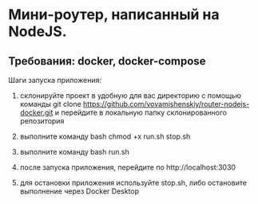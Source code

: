 # Мини-роутер, написанный на NodeJS. 

## Требования: docker, docker-compose

Шаги запуска приложения: 
1) склонируйте проект в удобную для вас директорию с помощью команды git clone https://github.com/vovamishenskiy/router-nodejs-docker.git и перейдите в локальную папку склонированного репозитория

2) выполните команду bash chmod +x run.sh stop.sh

3) выполните команду bash run.sh

4) после запуска приложения, перейдите по http://localhost:3030

5) для остановки приложения используйте stop.sh, либо остановите выполнение через Docker Desktop

